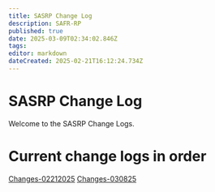 ```yaml
---
title: SASRP Change Log
description: SAFR-RP
published: true
date: 2025-03-09T02:34:02.846Z
tags: 
editor: markdown
dateCreated: 2025-02-21T16:12:24.734Z
---
```


# SASRP Change Log
Welcome to the SASRP Change Logs.

# Current change logs in order
[Changes-02212025](/FiveM/Changes-02212025)
[Changes-030825](/FiveM/Changes-030825)